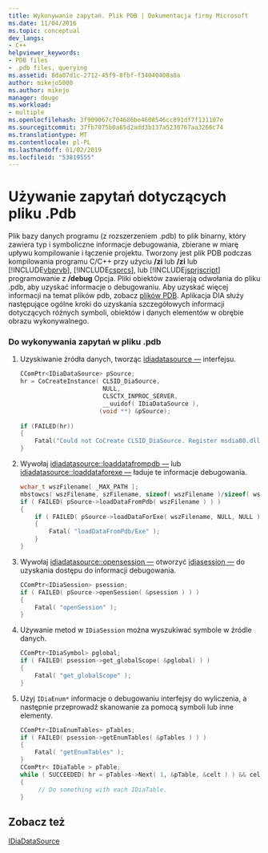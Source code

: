 ```yaml
---
title: Wykonywanie zapytań. Plik PDB | Dokumentacja firmy Microsoft
ms.date: 11/04/2016
ms.topic: conceptual
dev_langs:
- C++
helpviewer_keywords:
- PDB files
- .pdb files, querying
ms.assetid: 8da07d1c-2712-45f9-8fbf-f34040408a8a
author: mikejo5000
ms.author: mikejo
manager: douge
ms.workload:
- multiple
ms.openlocfilehash: 3f909067c704686be4608546cc891df7f131107e
ms.sourcegitcommit: 37fb7075b0a65d2add3b137a5230767aa3266c74
ms.translationtype: MT
ms.contentlocale: pl-PL
ms.lasthandoff: 01/02/2019
ms.locfileid: "53819555"
---
```

# <a name="querying-the-pdb-file"></a>Używanie zapytań dotyczących pliku .Pdb
Plik bazy danych programu (z rozszerzeniem .pdb) to plik binarny, który zawiera typ i symboliczne informacje debugowania, zbierane w miarę upływu kompilowanie i łączenie projektu. Tworzony jest plik PDB podczas kompilowania programu C/C++ przy użyciu **/zi** lub **/zi** lub [!INCLUDE[vbprvb](../../code-quality/includes/vbprvb_md.md)], [!INCLUDE[csprcs](../../data-tools/includes/csprcs_md.md)], lub [!INCLUDE[jsprjscript](../../debugger/debug-interface-access/includes/jsprjscript_md.md)] programowanie z **/debug** Opcja. Pliki obiektów zawierają odwołania do pliku .pdb, aby uzyskać informacje o debugowaniu. Aby uzyskać więcej informacji na temat plików pdb, zobacz [plików PDB](https://docs.microsoft.com/previous-versions/visualstudio/visual-studio-2010/yd4f8bd1(v=vs.100)). Aplikacja DIA służy następujące ogólne kroki do uzyskania szczegółowych informacji dotyczących różnych symboli, obiektów i danych elementów w obrębie obrazu wykonywalnego.  
  
### <a name="to-query-the-pdb-file"></a>Do wykonywania zapytań w pliku .pdb  
  
1.  Uzyskiwanie źródła danych, tworząc [idiadatasource —](../../debugger/debug-interface-access/idiadatasource.md) interfejsu.  
  
    ```C++  
    CComPtr<IDiaDataSource> pSource;  
    hr = CoCreateInstance( CLSID_DiaSource,  
                           NULL,  
                           CLSCTX_INPROC_SERVER,  
                           __uuidof( IDiaDataSource ),  
                          (void **) &pSource);  
  
    if (FAILED(hr))  
    {  
        Fatal("Could not CoCreate CLSID_DiaSource. Register msdia80.dll." );  
    }  
    ```  
  
2.  Wywołaj [idiadatasource::loaddatafrompdb —](../../debugger/debug-interface-access/idiadatasource-loaddatafrompdb.md) lub [idiadatasource::loaddataforexe —](../../debugger/debug-interface-access/idiadatasource-loaddataforexe.md) ładuje te informacje debugowania.  
  
    ```C++  
    wchar_t wszFilename[ _MAX_PATH ];  
    mbstowcs( wszFilename, szFilename, sizeof( wszFilename )/sizeof( wszFilename[0] ) );  
    if ( FAILED( pSource->loadDataFromPdb( wszFilename ) ) )  
    {  
        if ( FAILED( pSource->loadDataForExe( wszFilename, NULL, NULL ) ) )  
        {  
            Fatal( "loadDataFromPdb/Exe" );  
        }  
    }  
    ```  
  
3.  Wywołaj [idiadatasource::opensession —](../../debugger/debug-interface-access/idiadatasource-opensession.md) otworzyć [idiasession —](../../debugger/debug-interface-access/idiasession.md) do uzyskania dostępu do informacji debugowania.  
  
    ```C++  
    CComPtr<IDiaSession> psession;  
    if ( FAILED( pSource->openSession( &psession ) ) )   
    {  
        Fatal( "openSession" );  
    }  
    ```  
  
4.  Używanie metod w `IDiaSession` można wyszukiwać symbole w źródle danych.  
  
    ```C++  
    CComPtr<IDiaSymbol> pglobal;  
    if ( FAILED( psession->get_globalScope( &pglobal) ) )  
    {  
        Fatal( "get_globalScope" );  
    }  
    ```  
  
5.  Użyj `IDiaEnum*` informacje o debugowaniu interfejsy do wyliczenia, a następnie przeprowadź skanowanie za pomocą symboli lub inne elementy.  
  
    ```C++  
    CComPtr<IDiaEnumTables> pTables;  
    if ( FAILED( psession->getEnumTables( &pTables ) ) )  
    {  
        Fatal( "getEnumTables" );  
    }  
    CComPtr< IDiaTable > pTable;  
    while ( SUCCEEDED( hr = pTables->Next( 1, &pTable, &celt ) ) && celt == 1 )  
    {  
         // Do something with each IDiaTable.  
    }  
    ```  
  
## <a name="see-also"></a>Zobacz też  
 [IDiaDataSource](../../debugger/debug-interface-access/idiadatasource.md)